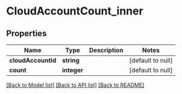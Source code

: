 # CloudAccountCount_inner

## Properties
Name | Type | Description | Notes
------------ | ------------- | ------------- | -------------
**cloudAccountId** | **string** |  | [default to null]
**count** | **integer** |  | [default to null]

[[Back to Model list]](../README.md#documentation-for-models) [[Back to API list]](../README.md#documentation-for-api-endpoints) [[Back to README]](../README.md)


